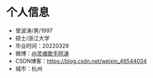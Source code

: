 # 个人信息

 - 曾波涛/男/1997
 - 硕士/浙江大学
 - 毕业时间：20220329
 - 微博：[@灵魂歌手阿涛](http://weibo.com/u/6124574962) 
 - CSDN博客：https://blog.csdn.net/weixin_46544034 
 - 城市：杭州


  
